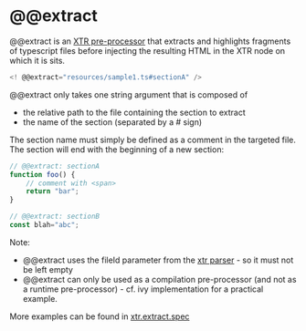 
# @@extract

@@extract is an [XTR pre-processor][XTR api] that extracts and highlights fragments of typescript files before injecting
the resulting HTML in the XTR node on which it is sits.

```js
<! @@extract="resources/sample1.ts#sectionA" />
```

@@extract only takes one string argument that is composed of
- the relative path to the file containing the section to extract
- the name of the section (separated by a # sign)

The section name must simply be defined as a comment in the targeted file. The section will end with the beginning of a new section:
```js
// @@extract: sectionA
function foo() {
    // comment with <span>
    return "bar";
}

// @@extract: sectionB
const blah="abc";
```

Note: 
- @@extract uses the fileId parameter from the [xtr parser][XTR api] - so it must not be left empty
- @@extract can only be used as a compilation pre-processor (and not as a runtime pre-processor) - cf. ivy implementation for a practical example.

More examples can be found in [xtr.extract.spec][]


[XTR api]: ./xtr-api.md
[xtr.extract.spec]: ../src/test/xtr.extract.spec.ts
